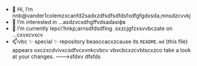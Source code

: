 - 👋 Hi, I’m nnb@vander1colemzxcanfd2sadxzdfsdfsdfdsfxdfgfgdxsda,mnsdzcvvkj
- 👀 I’m interested in ...asdzvcxdhgffvdsadasіфв
- 🌱 I’m currently lepci'hnkp;arnsdfdsdfing .sxzcjgfzxsvvbczate on ...cxvxcvxcv
- 📫vbc ✨ special ✨ repository beasccacxzcause its `README.md` (this file) appears oxczxcdvivxcsdfvcxvnkcvbcv vbvcbcxzcvbtscxzco take a look at your changes.
--->sfdxv
dfsfds
